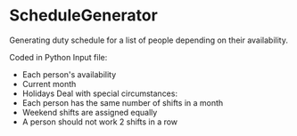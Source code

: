 # ScheduleGenerator
Generating duty schedule for a list of people depending on their availability. 

Coded in Python
Input file:
- Each person's availability
- Current month
- Holidays
Deal with special circumstances:
- Each person has the same number of shifts in a month
- Weekend shifts are assigned equally
- A person should not work 2 shifts in a row
